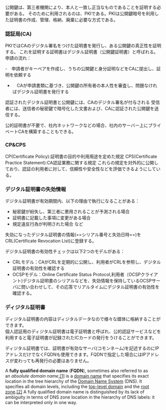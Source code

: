 公開鍵は、第三者機関により、本人と一致し正当なものであることを証明する必要がある。
そのために利用されるのは、PKIである。PKIは公開鍵暗号を利用した証明書の作成、管理、格納、廃棄に必要な方式である。

### 認証局(CA)
PKIではCAのデジタル署名をつけた証明書を発行し、ある公開鍵の真正性を証明する。
これを証明する証明書はデジタル証明書（公開鍵証明書）と呼ばれる。
申請の流れ：

-　申請者がキーペアを作成し、うちの公開鍵と身分証明などをCAに提出し、証明を依頼する
- 　CAが申請書類に基づき、公開鍵の所有者の本人性を審査し、問題なければデジタル証明書を発行する

認証されたデジタル証明書と公開鍵には、CAのデジタル署名が付与される
受信者には、送信者の秘密鍵で暗号化した文書および、CAに認証された公開鍵を送信する。

公的証明書が不要で、社内ネットワークなどの場合、社内のサーバー上にプライベートCAを構築することもできる。

### CP&CPS
CP(Certificate Policy):証明書の目的や利用用途を定めた規定
CPS(Certificate Practice Statement):CA認証業務に関する規定
これらの規定を対外的に公開しており、認証の利用者に対して、信頼性や安全性などを評価できるようにしている。

### デジタル証明書の失効情報
デジタル証明書が有効期間内、以下の理由で執行になることがある：
- 秘密鍵が紛失し、第三者に悪用されることが予測される場合
- 証明書に記載した事項に変更がある場合
- 規定違反行為が判明された場合
  など

失効になったデジタル証明書の情報(==シリアル番号と失効日時==)をCRL(Certificate Revocation List)に登録する。

デジタル証明書の有効性チェックは以下2つのモデルがある：
- CRLモデル：CAがCRLを定期的に公開し、利用者がCRLを参照し、デジタル証明書の有効性を確認する
- OCSPモデル：Online Certificate Status Protocol,利用者（OCSPクライアント)デジタル証明書のシリアルなどを、失効情報を保持しているOCSPサーバに問い合わせして、その応答でリアルタイムにデジタル証明書の有効性を確認する。

### ディジタル証明書

ディジタル証明書の内容はディジタルデータなので様々な媒体に格納することができます。  
個人認証用のディジタル証明書は電子証明書と呼ばれ、公的認証サービスなどを利用すると電子証明書が記録されたICカードの発行をうけることができます。

ディジタル証明書では、証明書が有効なサーバ(コモンネーム)を記述するのにIPアドレスだけでなくFQDNも使用できます。FQDNで指定した場合にはIPアドレスが変わっても再発行の必要はありません。

A **fully qualified domain name** (**FQDN**), sometimes also referred to as an _absolute domain name_,[[1]](https://en.wikipedia.org/wiki/Fully_qualified_domain_name#cite_note-RFC1035-1) is a [domain name](https://en.wikipedia.org/wiki/Domain_name "Domain name") that specifies its exact location in the tree hierarchy of the [Domain Name System](https://en.wikipedia.org/wiki/Domain_Name_System "Domain Name System") (DNS). It specifies all domain levels, including the [top-level domain](https://en.wikipedia.org/wiki/Top-level_domain "Top-level domain") and the [root zone](https://en.wikipedia.org/wiki/DNS_root_zone "DNS root zone").[[2]](https://en.wikipedia.org/wiki/Fully_qualified_domain_name#cite_note-2) A fully qualified domain name is distinguished by its lack of ambiguity in terms of DNS zone location in the hierarchy of DNS labels: it can be interpreted only in one way.